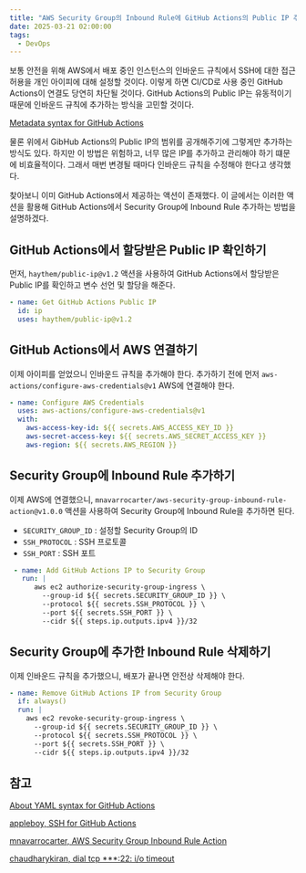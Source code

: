 ```yaml
---
title: "AWS Security Group의 Inbound Rule에 GitHub Actions의 Public IP 추가하기"
date: 2025-03-21 02:00:00
tags:
  - DevOps
---
```


보통 안전을 위해 AWS에서 배포 중인 인스턴스의 인바운드 규칙에서 SSH에 대한 접근 허용을 개인 아이피에 대해 설정할 것이다.
이렇게 하면 CI/CD로 사용 중인 GitHub Actions이 연결도 당연히 차단될 것이다.
GitHub Actions의 Public IP는 유동적이기 때문에 인바운드 규칙에 추가하는 방식을 고민할 것이다.

[Metadata syntax for GitHub Actions](https://api.github.com/meta)

물론 위에서 GibHub Actions의 Public IP의 범위를 공개해주기에 그렇게만 추가하는 방식도 있다.
하지만 이 방법은 위험하고, 너무 많은 IP를 추가하고 관리해야 하기 떄문에 비효율적이다.
그래서 매번 변경될 때마다 인바운드 규칙을 수정해야 한다고 생각했다.

찾아보니 이미 GitHub Actions에서 제공하는 액션이 존재했다.
이 글에서는 이러한 액션을 활용해 GitHub Actions에서 Security Group에 Inbound Rule 추가하는 방법을 설명하겠다.

## GitHub Actions에서 할당받은 Public IP 확인하기

먼저, `haythem/public-ip@v1.2` 액션을 사용하여 GitHub Actions에서 할당받은 Public IP를 확인하고 변수 선언 및 할당을 해준다.

```yaml
- name: Get GitHub Actions Public IP
  id: ip
  uses: haythem/public-ip@v1.2
```

## GitHub Actions에서 AWS 연결하기

이제 아이피를 얻었으니 인바운드 규칙을 추가해야 한다.
추가하기 전에 먼저 `aws-actions/configure-aws-credentials@v1` AWS에 연결해야 한다.

```yaml
- name: Configure AWS Credentials
  uses: aws-actions/configure-aws-credentials@v1
  with:
    aws-access-key-id: ${{ secrets.AWS_ACCESS_KEY_ID }}
    aws-secret-access-key: ${{ secrets.AWS_SECRET_ACCESS_KEY }}
    aws-region: ${{ secrets.AWS_REGION }}
```

## Security Group에 Inbound Rule 추가하기

이제 AWS에 연결했으니, `mnavarrocarter/aws-security-group-inbound-rule-action@v1.0.0` 액션을 사용하여 Security Group에 Inbound Rule을 추가하면 된다.

- `SECURITY_GROUP_ID` : 설정할 Security Group의 ID
- `SSH_PROTOCOL` : SSH 프로토콜
- `SSH_PORT` : SSH 포트

```yaml
 - name: Add GitHub Actions IP to Security Group
   run: |
      aws ec2 authorize-security-group-ingress \
        --group-id ${{ secrets.SECURITY_GROUP_ID }} \
        --protocol ${{ secrets.SSH_PROTOCOL }} \
        --port ${{ secrets.SSH_PORT }} \
        --cidr ${{ steps.ip.outputs.ipv4 }}/32
```

## Security Group에 추가한 Inbound Rule 삭제하기

이제 인바운드 규칙을 추가했으니, 배포가 끝나면 안전상 삭제해야 한다.

```yaml
- name: Remove GitHub Actions IP from Security Group
  if: always()
  run: |
    aws ec2 revoke-security-group-ingress \
      --group-id ${{ secrets.SECURITY_GROUP_ID }} \
      --protocol ${{ secrets.SSH_PROTOCOL }} \
      --port ${{ secrets.SSH_PORT }} \
      --cidr ${{ steps.ip.outputs.ipv4 }}/32
```

## 참고

[About YAML syntax for GitHub Actions](https://docs.github.com/en/actions/sharing-automations/creating-actions/metadata-syntax-for-github-actions)

[appleboy, SSH for GitHub Actions](https://github.com/marketplace/actions/ssh-remote-commands)

[mnavarrocarter, AWS Security Group Inbound Rule Action](https://github.com/marketplace/actions/aws-security-group-inbound-rule-action)

[chaudharykiran, dial tcp ***:22: i/o timeout](https://github.com/appleboy/ssh-action/issues/78)